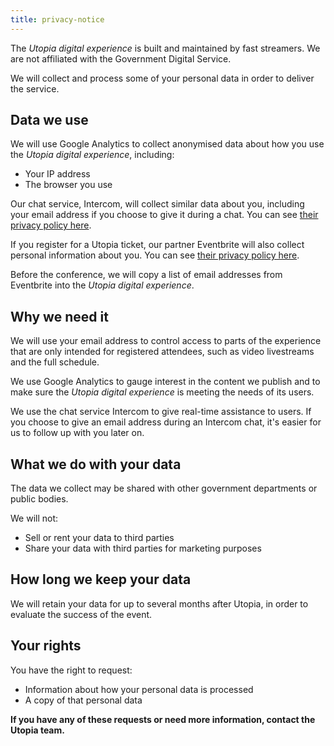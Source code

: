 ```yaml
---
title: privacy-notice
---
```


The _Utopia digital experience_ is built and maintained by fast streamers. We are not affiliated with the Government Digital Service.

We will collect and process some of your personal data in order to deliver the service.

## Data we use

We will use Google Analytics to collect anonymised data about how you use the _Utopia digital experience_, including:

* Your IP address
* The browser you use

Our chat service, Intercom, will collect similar data about you, including your email address if you choose to give it during a chat. You can see [their privacy policy here](https://www.intercom.com/terms-and-policies#privacy).

If you register for a Utopia ticket, our partner Eventbrite will also collect personal information about you. You can see [their privacy policy here](https://www.eventbrite.co.uk/support/articles/en_US/Troubleshooting/eventbrite-privacy-policy?lg=en_GB).

Before the conference, we will copy a list of email addresses from Eventbrite into the _Utopia digital experience_.

## Why we need it

We will use your email address to control access to parts of the experience that are only intended for registered attendees, such as video livestreams and the full schedule.

We use Google Analytics to gauge interest in the content we publish and to make sure the _Utopia digital experience_ is meeting the needs of its users.

We use the chat service Intercom to give real-time assistance to users. If you choose to give an email address during an Intercom chat, it's easier for us to follow up with you later on.

## What we do with your data

The data we collect may be shared with other government departments or public bodies.

We will not: 

* Sell or rent your data to third parties
* Share your data with third parties for marketing purposes

## How long we keep your data

We will retain your data for up to several months after Utopia, in order to evaluate the success of the event.

## Your rights

You have the right to request:

* Information about how your personal data is processed
* A copy of that personal data

**If you have any of these requests or need more information, contact the Utopia team.**
